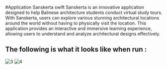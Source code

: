 #Application Sanskerta swift
Sanskerta is an innovative application designed to help Balinese architecture students conduct virtual study tours. With Sanskerta, users can explore various stunning architectural locations around the world without having to physically visit the location. This application provides an interactive and immersive learning experience, allowing users to understand and analyze architectural designs effectively.

## The following is what it looks like when run :

![3](https://github.com/user-attachments/assets/3d2c4465-88ac-4ad6-92c2-d5abb8b5495e)
![4](https://github.com/user-attachments/assets/16e73877-b7ae-4ed5-9fff-e2dfb6424f99)
